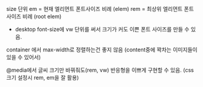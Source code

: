 size 단위
em = 현재 엘리먼트 폰트사이즈 비례 (elem)
rem = 최상위 엘리먼트 폰트사이즈 비례 (root elem)

- desktop
  font-size에 vw 단위를 써서 크기가 커도 이쁜 폰트 사이즈를 만들 수 있음.

container 에서 max-width로 정렬하는건 좋지 않음
(content중에 꽉차는 이미지들이 있을 수 있어서)

@media에서 글씨 크기만 바꿔줘도(rem, vw) 반응형을 이쁘게 구현할 수 있음.
(css 크기 설정시 rem, em을 잘 활용)
